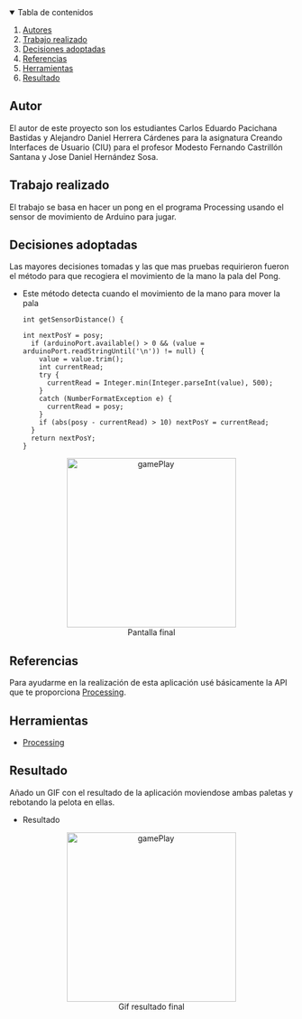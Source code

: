 <!-- TABLE OF CONTENTS -->
<details open="open">
  <summary>Tabla de contenidos</summary>
  <ol>
    <li>
      <a href="#Autor">Autores</a>
    </li>
    <li>
      <a href="#Trabajo realizado">Trabajo realizado</a>
    </li>
    <li><a href="#decisiones-adoptadas">Decisiones adoptadas</a></li>
    <li><a href="#referencias">Referencias</a></li>
    <li><a href="#herramientas">Herramientas</a></li>
    <li><a href="#resultado">Resultado</a></li>
  </ol>
</details>




## Autor

El autor de este proyecto son los estudiantes Carlos Eduardo Pacichana Bastidas y Alejandro Daniel Herrera Cárdenes para la asignatura Creando Interfaces de Usuario (CIU) para el profesor Modesto Fernando Castrillón Santana y Jose Daniel Hernández Sosa. 


## Trabajo realizado

El trabajo se basa en hacer un pong en el programa Processing usando el sensor de movimiento de Arduino para jugar.

## Decisiones adoptadas

Las mayores decisiones tomadas y las que mas pruebas requirieron fueron el método para que recogiera el movimiento de la mano la pala del Pong.

* Este método detecta cuando el movimiento de la mano para mover la pala
  ```
  int getSensorDistance() {
  
  int nextPosY = posy;
    if (arduinoPort.available() > 0 && (value = arduinoPort.readStringUntil('\n')) != null) {
      value = value.trim();
      int currentRead;
      try {
        currentRead = Integer.min(Integer.parseInt(value), 500);
      } 
      catch (NumberFormatException e) {
        currentRead = posy;
      }
      if (abs(posy - currentRead) > 10) nextPosY = currentRead;
    }
    return nextPosY;
  }
 <p align="center"><img src="images/gameover.png" alt="gamePlay" width="300" height="300"></br>Pantalla final</p>
 


## Referencias

Para ayudarme en la realización de esta aplicación usé básicamente la API que te proporciona [Processing](https://www.processing.org/).

## Herramientas

* [Processing](https://www.processing.org/)




## Resultado

Añado un GIF con el resultado de la aplicación moviendose ambas paletas y rebotando la pelota en ellas.

  * Resultado
  <p align="center"><img src="images/pong.gif" alt="gamePlay" width="300" height="300"></br>Gif resultado final</p>
